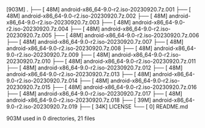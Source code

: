 [903M]  .
├── [ 48M]  android-x86_64-9.0-r2.iso-20230920.7z.001
├── [ 48M]  android-x86_64-9.0-r2.iso-20230920.7z.002
├── [ 48M]  android-x86_64-9.0-r2.iso-20230920.7z.003
├── [ 48M]  android-x86_64-9.0-r2.iso-20230920.7z.004
├── [ 48M]  android-x86_64-9.0-r2.iso-20230920.7z.005
├── [ 48M]  android-x86_64-9.0-r2.iso-20230920.7z.006
├── [ 48M]  android-x86_64-9.0-r2.iso-20230920.7z.007
├── [ 48M]  android-x86_64-9.0-r2.iso-20230920.7z.008
├── [ 48M]  android-x86_64-9.0-r2.iso-20230920.7z.009
├── [ 48M]  android-x86_64-9.0-r2.iso-20230920.7z.010
├── [ 48M]  android-x86_64-9.0-r2.iso-20230920.7z.011
├── [ 48M]  android-x86_64-9.0-r2.iso-20230920.7z.012
├── [ 48M]  android-x86_64-9.0-r2.iso-20230920.7z.013
├── [ 48M]  android-x86_64-9.0-r2.iso-20230920.7z.014
├── [ 48M]  android-x86_64-9.0-r2.iso-20230920.7z.015
├── [ 48M]  android-x86_64-9.0-r2.iso-20230920.7z.016
├── [ 48M]  android-x86_64-9.0-r2.iso-20230920.7z.017
├── [ 48M]  android-x86_64-9.0-r2.iso-20230920.7z.018
├── [ 39M]  android-x86_64-9.0-r2.iso-20230920.7z.019
├── [ 34K]  LICENSE
└── [   0]  README.md

 903M used in 0 directories, 21 files
